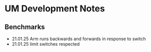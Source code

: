 # UM Development Notes

## Benchmarks
* 21.01.25 Arm runs backwards and forwards in response to switch
* 21.01.25 limit switches respected 


